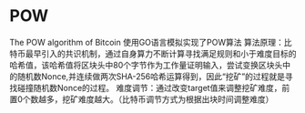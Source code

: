 # POW
The POW algorithm of Bitcoin
使用GO语言模拟实现了POW算法
   算法原理：比特币最早引入的共识机制，通过自身算力不断计算寻找满足规则和小于难度目标的哈希值，该哈希值将区块头中80个字节作为工作量证明输入，尝试变换区块头中的随机数Nonce,并连续做两次SHA-256哈希运算得到，因此“挖矿”的过程就是寻找碰撞随机数Nonce的过程。
   难度调节：通过改变target值来调整挖矿难度，前置0个数越多，挖矿难度越大。（比特币调节方式为根据出块时间调整难度）
